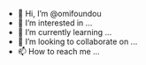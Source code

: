 - 👋 Hi, I’m @omifoundou
- 👀 I’m interested in ...
- 🌱 I’m currently learning ...
- 💞️ I’m looking to collaborate on ...
- 📫 How to reach me ...

<!---
omifoundou/omifoundou is a ✨ special ✨ repository because its `README.md` (this file) appears on your GitHub profile.
You can click the Preview link to take a look at your changes.
--->
